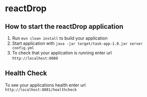 # reactDrop

How to start the reactDrop application
---

1. Run `mvn clean install` to build your application
1. Start application with `java -jar target/task-app-1.0.jar server config.yml`
1. To check that your application is running enter url `http://localhost:8080`

Health Check
---

To see your applications health enter url `http://localhost:8081/healthcheck`
